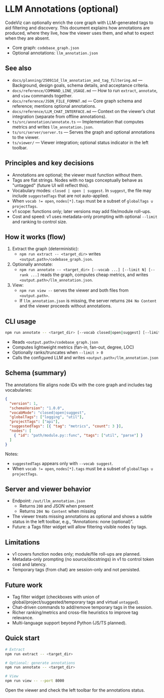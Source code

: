 # LLM Annotations (optional)

CodeViz can optionally enrich the core graph with LLM-generated tags to aid filtering and discovery. This document explains how annotations are produced, where they live, how the viewer uses them, and what to expect when they are absent.

- Core graph: `codebase_graph.json`
- Optional annotations: `llm_annotation.json`

## See also

- `docs/planning/250911d_llm_annotation_and_tag_filtering.md` — Background, design goals, schema details, and acceptance criteria.
- `docs/reference/COMMAND_LINE_USAGE.md` — How to run `extract`, `annotate`, and `view` commands together.
- `docs/reference/JSON_FILE_FORMAT.md` — Core graph schema and reference; mentions optional annotations.
- `docs/reference/LLM_CHAT_INTERFACE.md` — Context on the viewer’s chat integration (separate from offline annotations).
- `ts/src/annotation/annotate.ts` — Implementation that computes metrics and writes `llm_annotation.json`.
- `ts/src/server/server.ts` — Serves the graph and optional annotations to the viewer.
- `ts/viewer/` — Viewer integration; optional status indicator in the left toolbar.

## Principles and key decisions

- Annotations are optional; the viewer must function without them.
- Tags are flat strings. Nodes with no tags conceptually behave as "untagged" (future UI will reflect this).
- Vocabulary modes: `closed | open | suggest`. In `suggest`, the file may include `suggestedTags` that are not auto-applied.
- When `vocab != open`, `nodes[*].tags` must be a subset of `globalTags ∪ projectTags`.
- v1 scope: functions only; later versions may add file/module roll-ups.
- Cost and speed: v1 uses metadata-only prompting with optional `--limit` and ranking to control size.

## How it works (flow)

1. Extract the graph (deterministic):
   - `npm run extract -- <target_dir>` writes `<output.path>/codebase_graph.json`.
2. Optionally annotate:
   - `npm run annotate -- <target_dir> [--vocab ...] [--limit N] [--rank ...]` reads the graph, computes cheap metrics, and writes `<output.path>/llm_annotation.json`.
3. View:
   - `npm run view --` serves the viewer and both files from `<output.path>`.
   - If `llm_annotation.json` is missing, the server returns `204 No Content` and the viewer proceeds without annotations.

## CLI usage

```bash
npm run annotate -- <target_dir> [--vocab closed|open|suggest] [--limit N] [--rank mixed|centrality|fanin|fanout|loc] [--verbose 0|1|2]
```

- Reads `<output.path>/codebase_graph.json`
- Computes lightweight metrics (fan-in, fan-out, degree, LOC)
- Optionally ranks/truncates when `--limit > 0`
- Calls the configured LLM and writes `<output.path>/llm_annotation.json`

## Schema (summary)

The annotations file aligns node IDs with the core graph and includes tag vocabularies:

```json
{
  "version": 1,
  "schemaVersion": "1.0.0",
  "vocabMode": "closed|open|suggest",
  "globalTags": ["logging", "util"],
  "projectTags": ["api"],
  "suggestedTags": [{ "tag": "metrics", "count": 3 }],
  "nodes": [
    { "id": "path/module.py::func", "tags": ["util", "parse"] }
  ]
}
```

Notes:
- `suggestedTags` appears only with `--vocab suggest`.
- When `vocab != open`, `nodes[*].tags` must be a subset of `globalTags ∪ projectTags`.

## Server and viewer behavior

- Endpoint: `/out/llm_annotation.json`
  - Returns `200` and JSON when present
  - Returns `204 No Content` when missing
- The viewer treats missing annotations as optional and shows a subtle status in the left toolbar, e.g., “Annotations: none (optional)”.
- Future: a Tags filter widget will allow filtering visible nodes by tags.


## Limitations

- v1 covers function nodes only; module/file roll-ups are planned.
- Metadata-only prompting (no source/docstrings) in v1 to control token cost and latency.
- Temporary tags (from chat) are session-only and not persisted.

## Future work

- Tag filter widget (checkboxes with union of global/project/suggested/temporary tags and virtual `untagged`).
- Chat-driven commands to add/remove temporary tags in the session.
- Richer ranking/metrics and cross-file heuristics to improve tag relevance.
- Multi-language support beyond Python (JS/TS planned).

## Quick start

```bash
# Extract
npm run extract -- <target_dir>

# Optional: generate annotations
npm run annotate -- <target_dir>

# View
npm run view -- --port 8000
```

Open the viewer and check the left toolbar for the annotations status.
